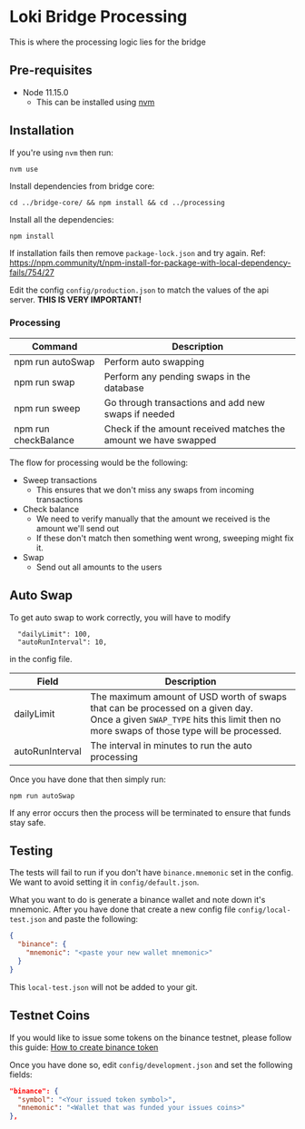 # Loki Bridge Processing

This is where the processing logic lies for the bridge

## Pre-requisites
  - Node 11.15.0
    - This can be installed using [nvm](https://github.com/nvm-sh/nvm)

## Installation

If you're using `nvm` then run:
```
nvm use
```

Install dependencies from bridge core:
```
cd ../bridge-core/ && npm install && cd ../processing
```

Install all the dependencies:
```
npm install
```
If installation fails then remove `package-lock.json` and try again. Ref: https://npm.community/t/npm-install-for-package-with-local-dependency-fails/754/27

Edit the config `config/production.json` to match the values of the api server. **THIS IS VERY IMPORTANT!**

### Processing

| Command | Description |
| --- | --- |
| npm run autoSwap | Perform auto swapping |
| npm run swap | Perform any pending swaps in the database |
| npm run sweep | Go through transactions and add new swaps if needed |
| npm run checkBalance | Check if the amount received matches the amount we have swapped |

The flow for processing would be the following:
- Sweep transactions
  - This ensures that we don't miss any swaps from incoming transactions
- Check balance
  - We need to verify manually that the amount we received is the amount we'll send out
  - If these don't match then something went wrong, sweeping might fix it.
- Swap
  - Send out all amounts to the users

## Auto Swap

To get auto swap to work correctly, you will have to modify
```
  "dailyLimit": 100,
  "autoRunInterval": 10,
```
in the config file.

| Field | Description |
| --- | --- |
| dailyLimit | The maximum amount of USD worth of swaps that can be processed on a given day.<br>Once a given `SWAP_TYPE` hits this limit then no more swaps of those type will be processed. |
| autoRunInterval | The interval in minutes to run the auto processing |

Once you have done that then simply run:
```
npm run autoSwap
```

If any error occurs then the process will be terminated to ensure that funds stay safe.

## Testing

The tests will fail to run if you don't have `binance.mnemonic` set in the config.
We want to avoid setting it in `config/default.json`.

What you want to do is generate a binance wallet and note down it's mnemonic.
After you have done that create a new config file `config/local-test.json` and paste the following:

```json
{
  "binance": {
    "mnemonic": "<paste your new wallet mnemonic>"
  }
}
```

This `local-test.json` will not be added to your git.

## Testnet Coins

If you would like to issue some tokens on the binance testnet, please follow this guide: [How to create binance token](https://lightrains.com/blogs/how-create-binance-token)

Once you have done so, edit `config/development.json` and set the following fields:
```json
"binance": {
  "symbol": "<Your issued token symbol>",
  "mnemonic": "<Wallet that was funded your issues coins>"
},
```
